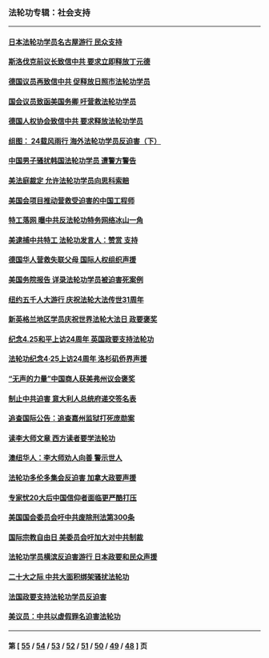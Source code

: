 ### 法轮功专辑：社会支持
---
#### [日本法轮功学员名古屋游行 民众支持](../../pages/nf4386/n14077424.md?09210430) 
#### [斯洛伐克前议长致信中共 要求立即释放丁元德](../../pages/nf4386/n14074619.md?09210430) 
#### [德国议员再致信中共 促释放日照市法轮功学员](../../pages/nf4386/n14069901.md?09210430) 
#### [国会议员致函美国务卿 吁营救法轮功学员](../../pages/nf4386/n14068427.md?09210430) 
#### [德国人权协会致信中共 要求释放法轮功学员](../../pages/nf4386/n14045330.md?09210430) 
#### [组图： 24载风雨行 海外法轮功学员反迫害（下）](../../pages/nf4386/n14030279.md?09210430) 
#### [中国男子骚扰韩国法轮功学员 遭警方警告](../../pages/nf4386/n14033245.md?09210430) 
#### [美法庭裁定 允许法轮功学员向思科索赔](../../pages/nf4386/n14030620.md?09210430) 
#### [美国会项目推动营救受迫害的中国工程师](../../pages/nf4386/n14019887.md?09210430) 
#### [特工落网 曝中共反法轮功特务网络冰山一角](../../pages/nf4386/n14006412.md?09210430) 
#### [美逮捕中共特工 法轮功发言人：赞赏 支持](../../pages/nf4386/n14005107.md?09210430) 
#### [德国华人营救失联父母 国际人权组织声援](../../pages/nf4386/n14002019.md?09210430) 
#### [美国务院报告 详录法轮功学员被迫害死案例](../../pages/nf4386/n13997752.md?09210430) 
#### [纽约五千人大游行 庆祝法轮大法传世31周年](../../pages/nf4386/n13995110.md?09210430) 
#### [新英格兰地区学员庆祝世界法轮大法日 政要褒奖](../../pages/nf4386/n13990800.md?09210430) 
#### [纪念4.25和平上访24周年 英国政要支持法轮功](../../pages/nf4386/n13984057.md?09210430) 
#### [法轮功纪念4·25上访24周年 洛杉矶侨界声援](../../pages/nf4386/n13978796.md?09210430) 
#### [“无声的力量”中国商人获美弗州议会褒奖](../../pages/nf4386/n13941208.md?09210430) 
#### [制止中共迫害 意大利人总统府递交签名表](../../pages/nf4386/n13933726.md?09210430) 
#### [追查国际公告：追查嘉州监狱打死庞勋案](../../pages/nf4386/n13933461.md?09210430) 
#### [读李大师文章 西方读者要学法轮功](../../pages/nf4386/n13925142.md?09210430) 
#### [澳纽华人：李大师劝人向善 警示世人](../../pages/nf4386/n13924146.md?09210430) 
#### [法轮功多伦多集会反迫害 加拿大政要声援](../../pages/nf4386/n13881303.md?09210430) 
#### [专家忧20大后中国信仰者面临更严酷打压](../../pages/nf4386/n13874993.md?09210430) 
#### [美国国会委员会吁中共废除刑法第300条](../../pages/nf4386/n13868121.md?09210430) 
#### [国际宗教自由日 美委员会吁加大对中共制裁](../../pages/nf4386/n13855021.md?09210430) 
#### [法轮功学员横滨反迫害游行 日本政要和民众声援](../../pages/nf4386/n13847132.md?09210430) 
#### [二十大之际 中共大面积绑架骚扰法轮功](../../pages/nf4386/n13846381.md?09210430) 
#### [法国政要支持法轮功学员反迫害](../../pages/nf4386/n13841970.md?09210430) 
#### [美议员：中共以虚假罪名迫害法轮功](../../pages/nf4386/n13841083.md?09210430) 

---
#### 第 [ [55](./55.md?09210430) / [54](./54.md?09210430) / [53](./53.md?09210430) / [52](./52.md?09210430) / [51](./51.md?09210430) / [50](./50.md?09210430) / [49](./49.md?09210430) / [48](./48.md?09210430) ] 页
